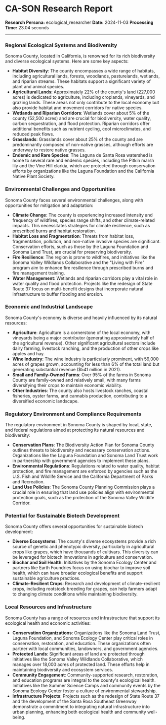 # CA-SON Research Report

**Research Persona:** ecological_researcher
**Date:** 2024-11-03
**Processing Time:** 23.04 seconds

---

### Regional Ecological Systems and Biodiversity

Sonoma County, located in California, is renowned for its rich biodiversity and diverse ecological systems. Here are some key aspects:

- **Habitat Diversity**: The county encompasses a wide range of habitats, including agricultural lands, forests, woodlands, pasturelands, wetlands, and riparian streams. These habitats support a significant variety of plant and animal species.
- **Agricultural Lands**: Approximately 22% of the county's land (227,000 acres) is dedicated to agriculture, including croplands, vineyards, and grazing lands. These areas not only contribute to the local economy but also provide habitat and movement corridors for native species.
- **Wetlands and Riparian Corridors**: Wetlands cover about 5% of the county (52,500 acres) and are crucial for biodiversity, water quality, carbon sequestration, and flood protection. Riparian corridors offer additional benefits such as nutrient cycling, cool microclimates, and reduced peak flows.
- **Grasslands**: Grasslands cover about 25% of the county and are predominantly composed of non-native grasses, although efforts are underway to restore native grasses.
- **Endemic and Rare Species**: The Laguna de Santa Rosa watershed is home to several rare and endemic species, including the Pitkin marsh lily and the Vine Hill clarkia, which are protected through conservation efforts by organizations like the Laguna Foundation and the California Native Plant Society.

### Environmental Challenges and Opportunities

Sonoma County faces several environmental challenges, along with opportunities for mitigation and adaptation:

- **Climate Change**: The county is experiencing increased intensity and frequency of wildfires, species range shifts, and other climate-related impacts. This necessitates strategies for climate resilience, such as prescribed burns and habitat restoration.
- **Habitat Loss and Fragmentation**: Threats from habitat loss, fragmentation, pollution, and non-native invasive species are significant. Conservation efforts, such as those by the Laguna Foundation and Sonoma Land Trust, are crucial for preserving biodiversity.
- **Fire Resilience**: The region is prone to wildfires, and initiatives like the Sonoma Valley Wildlands Collaborative and the "Living with Fire" program aim to enhance fire resilience through prescribed burns and fire management training.
- **Water Management**: Wetlands and riparian corridors play a vital role in water quality and flood protection. Projects like the redesign of State Route 37 focus on multi-benefit designs that incorporate natural infrastructure to buffer flooding and erosion.

### Economic and Industrial Landscape

Sonoma County's economy is diverse and heavily influenced by its natural resources:

- **Agriculture**: Agriculture is a cornerstone of the local economy, with vineyards being a major contributor (generating approximately half of the agricultural revenue). Other significant agricultural sectors include dairy farming, livestock ranching, and the production of other crops like apples and hay.
- **Wine Industry**: The wine industry is particularly prominent, with 59,000 acres of grapes grown, accounting for less than 6% of the total land but generating substantial revenue ($541 million in 2021).
- **Small and Family-Owned Farms**: Over 95% of the farms in Sonoma County are family-owned and relatively small, with many farms diversifying their crops to maintain economic viability.
- **Other Industries**: The county also hosts livestock ranches, coastal fisheries, oyster farms, and cannabis production, contributing to a diversified economic landscape.

### Regulatory Environment and Compliance Requirements

The regulatory environment in Sonoma County is shaped by local, state, and federal regulations aimed at protecting its natural resources and biodiversity:

- **Conservation Plans**: The Biodiversity Action Plan for Sonoma County outlines threats to biodiversity and necessary conservation actions. Organizations like the Laguna Foundation and Sonoma Land Trust work in partnership with government agencies to implement these plans.
- **Environmental Regulations**: Regulations related to water quality, habitat protection, and fire management are enforced by agencies such as the U.S. Fish and Wildlife Service and the California Department of Parks and Recreation.
- **Land Use Policies**: The Sonoma County Planning Commission plays a crucial role in ensuring that land use policies align with environmental protection goals, such as the protection of the Sonoma Valley Wildlife Corridor.

### Potential for Sustainable Biotech Development

Sonoma County offers several opportunities for sustainable biotech development:

- **Diverse Ecosystems**: The county's diverse ecosystems provide a rich source of genetic and phenotypic diversity, particularly in agricultural crops like grapes, which have thousands of cultivars. This diversity can be leveraged for biotech innovations in agriculture and conservation.
- **Biochar and Soil Health**: Initiatives by the Sonoma Ecology Center and partners like Earth Foundries focus on using biochar to improve soil health, which can have broader ecological benefits and support sustainable agriculture practices.
- **Climate-Resilient Crops**: Research and development of climate-resilient crops, including rootstock breeding for grapes, can help farmers adapt to changing climate conditions while maintaining biodiversity.

### Local Resources and Infrastructure

Sonoma County has a range of resources and infrastructure that support its ecological health and economic activities:

- **Conservation Organizations**: Organizations like the Sonoma Land Trust, Laguna Foundation, and Sonoma Ecology Center play critical roles in conservation, restoration, and education. These organizations often partner with local communities, landowners, and government agencies.
- **Protected Lands**: Significant areas of land are protected through initiatives like the Sonoma Valley Wildlands Collaborative, which manages over 18,000 acres of protected land. These efforts help in maintaining biodiversity and ecosystem services.
- **Community Engagement**: Community-supported research, restoration, and education programs are integral to the county's ecological health. Initiatives like the Summer Science Camps and community events by the Sonoma Ecology Center foster a culture of environmental stewardship.
- **Infrastructure Projects**: Projects such as the redesign of State Route 37 and the development of the Santa Rosa Southeast Greenway demonstrate a commitment to integrating natural infrastructure into urban planning, enhancing both ecological health and community well-being.
